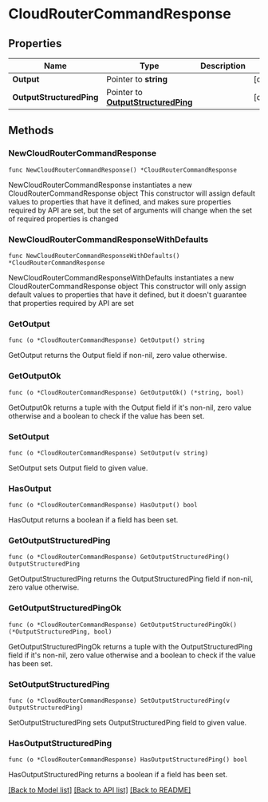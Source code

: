 # CloudRouterCommandResponse

## Properties

Name | Type | Description | Notes
------------ | ------------- | ------------- | -------------
**Output** | Pointer to **string** |  | [optional] 
**OutputStructuredPing** | Pointer to [**OutputStructuredPing**](OutputStructuredPing.md) |  | [optional] 

## Methods

### NewCloudRouterCommandResponse

`func NewCloudRouterCommandResponse() *CloudRouterCommandResponse`

NewCloudRouterCommandResponse instantiates a new CloudRouterCommandResponse object
This constructor will assign default values to properties that have it defined,
and makes sure properties required by API are set, but the set of arguments
will change when the set of required properties is changed

### NewCloudRouterCommandResponseWithDefaults

`func NewCloudRouterCommandResponseWithDefaults() *CloudRouterCommandResponse`

NewCloudRouterCommandResponseWithDefaults instantiates a new CloudRouterCommandResponse object
This constructor will only assign default values to properties that have it defined,
but it doesn't guarantee that properties required by API are set

### GetOutput

`func (o *CloudRouterCommandResponse) GetOutput() string`

GetOutput returns the Output field if non-nil, zero value otherwise.

### GetOutputOk

`func (o *CloudRouterCommandResponse) GetOutputOk() (*string, bool)`

GetOutputOk returns a tuple with the Output field if it's non-nil, zero value otherwise
and a boolean to check if the value has been set.

### SetOutput

`func (o *CloudRouterCommandResponse) SetOutput(v string)`

SetOutput sets Output field to given value.

### HasOutput

`func (o *CloudRouterCommandResponse) HasOutput() bool`

HasOutput returns a boolean if a field has been set.

### GetOutputStructuredPing

`func (o *CloudRouterCommandResponse) GetOutputStructuredPing() OutputStructuredPing`

GetOutputStructuredPing returns the OutputStructuredPing field if non-nil, zero value otherwise.

### GetOutputStructuredPingOk

`func (o *CloudRouterCommandResponse) GetOutputStructuredPingOk() (*OutputStructuredPing, bool)`

GetOutputStructuredPingOk returns a tuple with the OutputStructuredPing field if it's non-nil, zero value otherwise
and a boolean to check if the value has been set.

### SetOutputStructuredPing

`func (o *CloudRouterCommandResponse) SetOutputStructuredPing(v OutputStructuredPing)`

SetOutputStructuredPing sets OutputStructuredPing field to given value.

### HasOutputStructuredPing

`func (o *CloudRouterCommandResponse) HasOutputStructuredPing() bool`

HasOutputStructuredPing returns a boolean if a field has been set.


[[Back to Model list]](../README.md#documentation-for-models) [[Back to API list]](../README.md#documentation-for-api-endpoints) [[Back to README]](../README.md)


